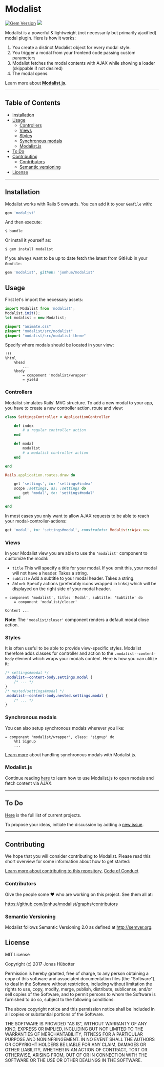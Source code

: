 # Modalist

[![Gem Version](https://badge.fury.io/rb/modalist.svg)](https://badge.fury.io/rb/modalist) <img src="https://travis-ci.org/jonhue/modalist.svg?branch=master" />

Modalist is a powerful & lightweight (not necessarily but primarily ajaxified) modal plugin. Here is how it works:

1) You create a distinct Modalist object for every modal style.
2) You trigger a modal from your frontend code passing custom parameters
3) Modalist fetches the modal contents with AJAX while showing a loader (skippable if not desired)
4) The modal opens

Learn more about **[Modalist.js](https://github.com/jonhue/modalist.js)**.

---

## Table of Contents

* [Installation](#installation)
* [Usage](#usage)
    * [Controllers](#controllers)
    * [Views](#views)
    * [Styles](#styles)
    * [Synchronous modals](#synchronous-modals)
    * [Modalist.js](#modalistjs)
* [To Do](#to-do)
* [Contributing](#contributing)
    * [Contributors](#contributors)
    * [Semantic versioning](#semantic-versioning)
* [License](#license)

---

## Installation

Modalist works with Rails 5 onwards. You can add it to your `Gemfile` with:

```ruby
gem 'modalist'
```

And then execute:

    $ bundle

Or install it yourself as:

    $ gem install modalist

If you always want to be up to date fetch the latest from GitHub in your `Gemfile`:

```ruby
gem 'modalist', github: 'jonhue/modalist'
```

## Usage

First let's import the necessary assets:

```javascript
import Modalist from 'modalist';
Modalist.init();
let modalist = new Modalist;
```

```sass
@import "animate.css"
@import "modalist/src/modalist"
@import "modalist/src/modalist-theme"
```

Specify where modals should be located in your view:

```haml
!!!
%html
    %head
        ...
    %body
        = component 'modalist/wrapper'
        = yield
```

### Controllers

Modalist simulates Rails' MVC structure. To add a new modal to your app, you have to create a new controller action, route and view:

```ruby
class SettingsController < ApplicationController

    def index
        # a regular controller action
    end

    def modal
        modalist
        # a modalist controller action
    end

end
```

```ruby
Rails.application.routes.draw do

    get 'settings', to: 'settings#index'
    scope :settings, as: :settings do
        get 'modal', to: 'settings#modal'
    end

end
```

In most cases you only want to allow AJAX requests to be able to reach your modal-controller-actions:

```ruby
get 'modal', to: 'settings#modal', constraints: Modalist::Ajax.new
```

### Views

In your Modalist view you are able to use the `'modalist'` component to customize the modal:

* `title` This will specify a title for your modal. If you omit this, your modal will not have a header. Takes a string.
* `subtitle` Add a subtitle to your modal header. Takes a string.
* `&block` Specify actions (preferably icons wrapped in links) which will be displayed on the right side of your modal header.

```haml
= component 'modalist', title: 'Modal', subtitle: 'Subtitle' do
    = component 'modalist/closer'

Content ...
```

**Note:** The `'modalist/closer'` component renders a default modal close action.

### Styles

It is often useful to be able to provide view-specific styles. Modalist therefore adds classes for controller and action to the `.modalist--content-body` element which wraps your modals content. Here is how you can utilize it:

```css
/* settings#modal */
.modalist--content-body.settings.modal {
    /* ... */
}
/* nested/settings#modal */
.modalist--content-body.nested.settings.modal {
    /* ... */
}
```

### Synchronous modals

You can also setup synchronous modals wherever you like:

```haml
= component 'modalist/wrapper', class: 'signup' do
    %h1 Signup
    ...
```

[Learn more](https://github.com/jonhue/modalist.js#synchronous) about handling synchronous modals with Modalist.js.

### Modalist.js

Continue reading [here](https://github.com/jonhue/modalist.js) to learn how to use Modalist.js to open modals and fetch content via AJAX.

---

## To Do

[Here](https://github.com/jonhue/modalist/projects/1) is the full list of current projects.

To propose your ideas, initiate the discussion by adding a [new issue](https://github.com/jonhue/modalist/issues/new).

---

## Contributing

We hope that you will consider contributing to Modalist. Please read this short overview for some information about how to get started:

[Learn more about contributing to this repository](CONTRIBUTING.md), [Code of Conduct](CODE_OF_CONDUCT.md)

### Contributors

Give the people some :heart: who are working on this project. See them all at:

https://github.com/jonhue/modalist/graphs/contributors

### Semantic Versioning

Modalist follows Semantic Versioning 2.0 as defined at http://semver.org.

## License

MIT License

Copyright (c) 2017 Jonas Hübotter

Permission is hereby granted, free of charge, to any person obtaining a copy
of this software and associated documentation files (the "Software"), to deal
in the Software without restriction, including without limitation the rights
to use, copy, modify, merge, publish, distribute, sublicense, and/or sell
copies of the Software, and to permit persons to whom the Software is
furnished to do so, subject to the following conditions:

The above copyright notice and this permission notice shall be included in all
copies or substantial portions of the Software.

THE SOFTWARE IS PROVIDED "AS IS", WITHOUT WARRANTY OF ANY KIND, EXPRESS OR
IMPLIED, INCLUDING BUT NOT LIMITED TO THE WARRANTIES OF MERCHANTABILITY,
FITNESS FOR A PARTICULAR PURPOSE AND NONINFRINGEMENT. IN NO EVENT SHALL THE
AUTHORS OR COPYRIGHT HOLDERS BE LIABLE FOR ANY CLAIM, DAMAGES OR OTHER
LIABILITY, WHETHER IN AN ACTION OF CONTRACT, TORT OR OTHERWISE, ARISING FROM,
OUT OF OR IN CONNECTION WITH THE SOFTWARE OR THE USE OR OTHER DEALINGS IN THE
SOFTWARE.
